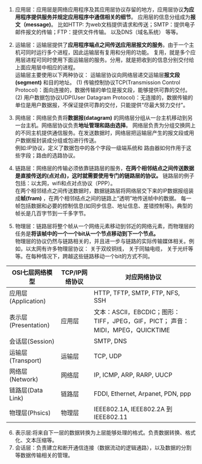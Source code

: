 1. 应用层：应用层是网络应用程序及其应用层协议存留的地方，应用层协议**为应用程序提供服务并规定应用程序中通信相关的细节**。 应用层的信息分组成为**报文（message)**。 
比如HTTP: 为web文档提供请求和传送；SMTP：提供电子邮件报文的传输；FTP：提供文件传输。 以及DNS（域名系统） 等等。

2. 运输层：运输层提供了**应用程序端点之间传送应用层报文的服务**。由于一个主机可同时运行多个进程，因此运输层有复用和分用的功能。
复用，就是多个应用层进程可同时使用下面运输层的服务。分用，就是把收到的信息分别交付给上面应用层中相应的进程。  
运输层主要使用以下两种协议： 运输层协议向网络层递交运输层**报文段(segment)** 和目的地址。
(1) 传输控制协议TCP(Transmission Control Protocol)：面向连接的，数据传输的单位是报文段，能够提供可靠的交付。 
(2) 用户数据包协议UDP(User Datagram Protocol)：无连接的，数据传输的单位是用户数据报，不保证提供可靠的交付，只能提供“尽最大努力交付”。

3. 网络层：网络层负责将**数据报(datagram)** 的网络层分组从一台主机移动到另一台主机。网络层协议负责**地址管理和路由选择**。
  网络层负责为分组交换网上的不同主机提供通信服务。在发送数据时，网络层把运输层产生的报文段或用户数据报封装成分组或包进行传送。  
  例如:IP协议，定义了数据包中的各个字段一级端系统和 路由器如何作用于这些字段；路由的选路协议。
  
4. 链路层：网络层的传输必须依靠链路层的服务，**在两个相邻结点之间传送数据是直接传送的(点对点)，这时就需要使用专门的链路层的协议。**
链路层的例子包括：以太网，wifi和点对点协议（PPP）。  
在两个相邻结点之间传送数据时，数据链路层将网络层交下来的IP数据报组装成**帧(fram)** ，在两个相邻结点之间的链路上“透明”地传送帧中的数据。
每一帧包括数据和必要的控制信息(如同步信息、地址信息、差错控制等)。典型的帧长是几百字节到一千多字节。

5. 物理层：链路层将整个帧从一个网络元素移动到邻近的网络元素，而物理层的任务是**将该帧中的一个一个bit从一个节点移动到下一个节点。**  
  物理层的协议仍然与链路相关的，并且进一步与链路的实际传输媒体相关。例如，以太网有许多物理层协议： 关于双绞铜线， 关于同轴电缆， 关于光纤等等。在每种情况下，跨越这些链路移动一个bit的方式不同。
  
| OSI七层网络模型| TCP/IP网络协议|对应网络协议|
|------|------|------
|应用层(Application)| |HTTP, TFTP, SMTP, FTP, NFS, SSH
|表示层(Presentation)|应用层| 文本：ASCII，EBCDIC；图形：TIFF，JPEG，GIF，PICT； 声音：MIDI，MPEG，QUICKTIME
|会话层(Session)| |SMTP, DNS
|运输层(Transport)|运输层|TCP, UDP
|网络层(Network)|网络层|IP, ICMP, ARP, RARP, UUCP 
|链路层(Data Link)|链路层|FDDI, Ethernet, Arpanet, PDN, ppp
|物理层(Phsics)|物理层|IEEE802.1A, IEEE802.2A 到 IEEE802.11

6. 表示层:将来自下一层的数据转换为上层能够处理的格式。负责数据转换、格式化、文本压缩等。
7. 会话层：负责建立和断开通信连接（数据流动的逻辑通路），以及数据的分割等数据传输相关的管理。
